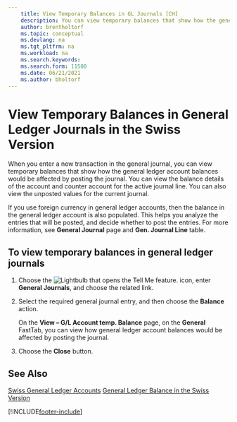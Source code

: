 ```yaml
---
    title: View Temporary Balances in GL Journals [CH]
    description: You can view temporary balances that show how the general ledger account balances would be affected by posting a new transaction in the general journal.
    author: brentholtorf
    ms.topic: conceptual
    ms.devlang: na
    ms.tgt_pltfrm: na
    ms.workload: na
    ms.search.keywords:
    ms.search.form: 11500
    ms.date: 06/21/2021
    ms.author: bholtorf
---
```

# View Temporary Balances in General Ledger Journals in the Swiss Version

When you enter a new transaction in the general journal, you can view temporary balances that show how the general ledger account balances would be affected by posting the journal. You can view the balance details of the account and counter account for the active journal line. You can also view the unposted values for the current journal.  

If you use foreign currency in general ledger accounts, then the balance in the general ledger account is also populated. This helps you analyze the entries that will be posted, and decide whether to post the entries. For more information, see **General Journal** page and **Gen. Journal Line** table.  

## To view temporary balances in general ledger journals  

1. Choose the ![Lightbulb that opens the Tell Me feature.](../../media/ui-search/search_small.png "Tell me what you want to do") icon, enter **General Journals**, and choose the related link.  
2. Select the required general journal entry, and then choose the **Balance** action.  

    On the **View – G/L Account temp. Balance** page, on the **General** FastTab, you can view how general ledger account balances would be affected by posting the journal.  

3. Choose the **Close** button.  

## See Also

[Swiss General Ledger Accounts](swiss-general-ledger-accounts.md)
[General Ledger Balance in the Swiss Version](balance.md)  

[!INCLUDE[footer-include](../../includes/footer-banner.md)]